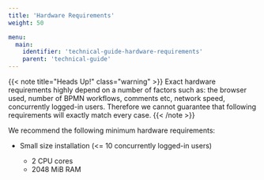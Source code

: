 ```yaml
---
title: 'Hardware Requirements'
weight: 50

menu:
  main:
    identifier: 'technical-guide-hardware-requirements'
    parent: 'technical-guide'
---
```


{{< note title="Heads Up!" class="warning" >}}
Exact hardware requirements highly depend on a number of factors such as: the browser used, number of BPMN workflows, comments etc, network speed, concurrently logged-in users. Therefore we cannot guarantee that following requirements will exactly match every case.
{{< /note >}}

We recommend the following minimum hardware requirements:

- Small size installation (<= 10 concurrently logged-in users)

  - 2 CPU cores
  - 2048 MiB RAM
